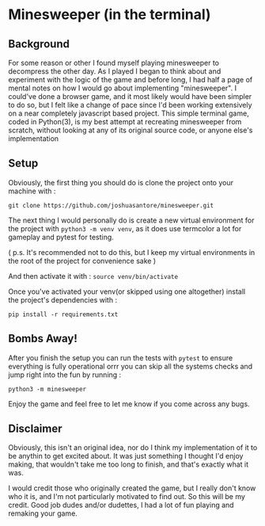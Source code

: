 # Minesweeper (in the terminal)

## Background

For some reason or other I found myself playing minesweeper to decompress the other day. As I played I began to think about and experiment with the logic of the game and before long, I had half a page of mental notes on how I would go about implementing "minesweeper". I could've done a browser game, and it most likely would have been simpler to do so, but I felt like a change of pace since I'd been working extensively on a near completely javascript based project. This simple terminal game, coded in Python(3), is my best attempt at recreating minesweeper from scratch, without looking at any of its original source code, or anyone else's implementation

## Setup

Obviously, the first thing you should do is clone the project onto your machine with :

```
git clone https://github.com/joshuasantore/minesweeper.git
```

The next thing I would personally do is create a new virtual environment for the project with `python3 -m venv venv`, as it does use termcolor a lot for gameplay and pytest for testing.

( p.s. It's recommended not to do this, but I keep my virtual environments in the root of the project for convenience sake )

And then activate it with : `source venv/bin/activate`

Once you've activated your venv(or skipped using one altogether) install the project's dependencies with :

```
pip install -r requirements.txt
```

## Bombs Away!

After you finish the setup you can run the tests with `pytest` to ensure everything is fully operational orrr you can skip all the systems checks and jump right into the fun by running :

```
python3 -m minesweeper
```

Enjoy the game and feel free to let me know if you come across any bugs.

## Disclaimer

Obviously, this isn't an original idea, nor do I think my implementation of it to be anythin to get excited about. It was just something I thought I'd enjoy making, that wouldn't take me too long to finish, and that's exactly what it was.

I would credit those who originally created the game, but I really don't know who it is, and I'm not particularly motivated to find out. So this will be my credit. Good job dudes and/or dudettes, I had a lot of fun playing and remaking your game.

